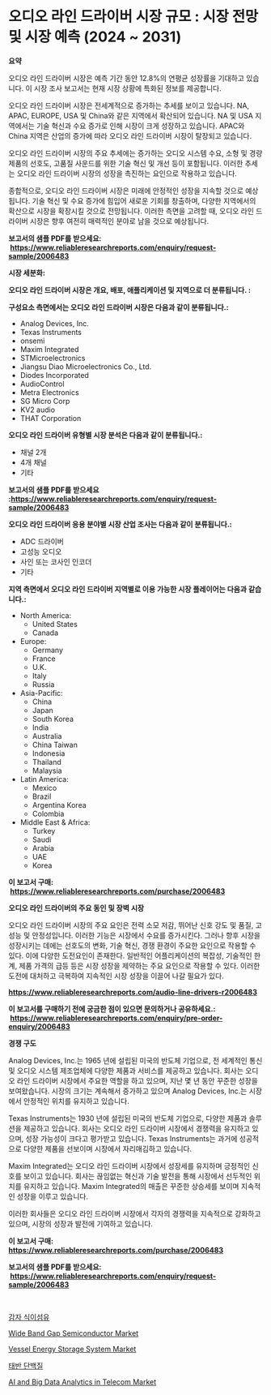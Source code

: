 <p><h1>오디오 라인 드라이버 시장 규모 : 시장 전망 및 시장 예측 (2024 ~ 2031)</h1></p><p><strong>요약</strong></p>
<p><p>오디오 라인 드라이버 시장은 예측 기간 동안 12.8%의 연평균 성장률을 기대하고 있습니다. 이 시장 조사 보고서는 현재 시장 상황에 특화된 정보를 제공합니다. </p><p>오디오 라인 드라이버 시장은 전세계적으로 증가하는 추세를 보이고 있습니다. NA, APAC, EUROPE, USA 및 China와 같은 지역에서 확산되어 있습니다. NA 및 USA 지역에서는 기술 혁신과 수요 증가로 인해 시장이 크게 성장하고 있습니다. APAC와 China 지역은 산업의 증가에 따라 오디오 라인 드라이버 시장이 탈장되고 있습니다.</p><p>오디오 라인 드라이버 시장의 주요 추세에는 증가하는 오디오 시스템 수요, 소형 및 경량 제품의 선호도, 고품질 사운드를 위한 기술 혁신 및 개선 등이 포함됩니다. 이러한 추세는 오디오 라인 드라이버 시장의 성장을 촉진하는 요인으로 작용하고 있습니다.</p><p>종합적으로, 오디오 라인 드라이버 시장은 미래에 안정적인 성장을 지속할 것으로 예상됩니다. 기술 혁신 및 수요 증가에 힘입어 새로운 기회를 창출하며, 다양한 지역에서의 확산으로 시장을 확장시킬 것으로 전망됩니다. 이러한 측면을 고려할 때, 오디오 라인 드라이버 시장은 향후 여전히 매력적인 분야로 남을 것으로 예상됩니다.</p></p>
<p><strong>보고서의 샘플 PDF를 받으세요: &nbsp;<a href="https://www.reliableresearchreports.com/enquiry/request-sample/2006483">https://www.reliableresearchreports.com/enquiry/request-sample/2006483</a></strong></p>
<p><strong>시장 세분화:</strong></p>
<p><strong> 오디오 라인 드라이버 시장은 개요, 배포, 애플리케이션 및 지역으로 더 분류됩니다. :</strong></p>
<p><strong>구성요소 측면에서는 오디오 라인 드라이버 시장은 다음과 같이 분류됩니다.:</strong></p>
<p><ul><li>Analog Devices, Inc.</li><li>Texas Instruments</li><li>onsemi</li><li>Maxim Integrated</li><li>STMicroelectronics</li><li>Jiangsu Diao Microelectronics Co., Ltd.</li><li>Diodes Incorporated</li><li>AudioControl</li><li>Metra Electronics</li><li>SG Micro Corp</li><li>KV2 audio</li><li>THAT Corporation</li></ul></p>
<p><strong> 오디오 라인 드라이버 유형별 시장 분석은 다음과 같이 분류됩니다.:</strong></p>
<p><ul><li>채널 2개</li><li>4개 채널</li><li>기타</li></ul></p>
<p><strong>보고서의 샘플 PDF를 받으세요 :<a href="https://www.reliableresearchreports.com/enquiry/request-sample/2006483">https://www.reliableresearchreports.com/enquiry/request-sample/2006483</a></strong></p>
<p><strong> 오디오 라인 드라이버 응용 분야별 시장 산업 조사는 다음과 같이 분류됩니다.:</strong></p>
<p><ul><li>ADC 드라이버</li><li>고성능 오디오</li><li>사인 또는 코사인 인코더</li><li>기타</li></ul></p>
<p><strong>지역 측면에서 오디오 라인 드라이버 지역별로 이용 가능한 시장 플레이어는 다음과 같습니다.:</strong></p>
<p><ul>
    <li>
        North America:
        <ul>
            <li>United States</li>
            <li>Canada</li>
        </ul>
    </li>
    <li>
        Europe:
        <ul>
            <li>Germany</li>
            <li>France</li>
            <li>U.K.</li>
            <li>Italy</li>
            <li>Russia</li>
        </ul>
    </li>
    <li>
        Asia-Pacific:
        <ul>
            <li>China</li>
            <li>Japan</li>
            <li>South Korea</li>
            <li>India</li>
            <li>Australia</li>
            <li>China Taiwan</li>
            <li>Indonesia</li>
            <li>Thailand</li>
            <li>Malaysia</li>
        </ul>
    </li>
    <li>
        Latin America:
        <ul>
            <li>Mexico</li>
            <li>Brazil</li>
            <li>Argentina Korea</li>
            <li>Colombia</li>
        </ul>
    </li>
    <li>
        Middle East & Africa:
        <ul>
            <li>Turkey</li>
            <li>Saudi</li>
            <li>Arabia</li>
            <li>UAE</li>
            <li>Korea</li>
        </ul>
    </li>
    </ul></p>
<p><strong>이 보고서 구매: &nbsp;<a href="https://www.reliableresearchreports.com/purchase/2006483">https://www.reliableresearchreports.com/purchase/2006483</a></strong></p>
<p><strong>오디오 라인 드라이버의 주요 동인 및 장벽 시장</strong></p>
<p><p>오디오 라인 드라이버 시장의 주요 요인은 전력 소모 저감, 뛰어난 신호 강도 및 품질, 고성능 및 안정성입니다. 이러한 기능은 시장에서 수요를 증가시킨다. 그러나 향후 시장을 성장시키는 데에는 선호도의 변화, 기술 혁신, 경쟁 환경이 주요한 요인으로 작용할 수 있다. 이에 다양한 도전요인이 존재한다. 일반적인 어플리케이션의 복잡성, 기술적인 한계, 제품 가격의 급등 등은 시장 성장을 제약하는 주요 요인으로 작용할 수 있다. 이러한 도전에 대처하고 극복하여 지속적인 시장 성장을 이끌어 나갈 필요가 있다.</p></p>
<p><strong><a href="https://www.reliableresearchreports.com/audio-line-drivers-r2006483">https://www.reliableresearchreports.com/audio-line-drivers-r2006483</a></strong></p>
<p><strong>이 보고서를 구매하기 전에 궁금한 점이 있으면 문의하거나 공유하세요.: &nbsp;<a href="https://www.reliableresearchreports.com/enquiry/pre-order-enquiry/2006483">https://www.reliableresearchreports.com/enquiry/pre-order-enquiry/2006483</a></strong></p>
<p><strong>경쟁 구도</strong></p>
<p><p>Analog Devices, Inc.는 1965 년에 설립된 미국의 반도체 기업으로, 전 세계적인 통신 및 오디오 시스템 제조업체에 다양한 제품과 서비스를 제공하고 있습니다. 회사는 오디오 라인 드라이버 시장에서 주요한 역할을 하고 있으며, 지난 몇 년 동안 꾸준한 성장을 보여왔습니다. 시장의 크기는 계속해서 증가하고 있으며 Analog Devices, Inc.는 시장에서 안정적인 위치를 유지하고 있습니다.</p><p>Texas Instruments는 1930 년에 설립된 미국의 반도체 기업으로, 다양한 제품과 솔루션을 제공하고 있습니다. 회사는 오디오 라인 드라이버 시장에서 경쟁력을 유지하고 있으며, 성장 가능성이 크다고 평가받고 있습니다. Texas Instruments는 과거에 성공적으로 다양한 제품을 선보이며 시장에서 자리매김하고 있습니다.</p><p>Maxim Integrated는 오디오 라인 드라이버 시장에서 성장세를 유지하며 긍정적인 신호를 보이고 있습니다. 회사는 끊임없는 혁신과 기술 발전을 통해 시장에서 선두적인 위치를 유지하고 있습니다. Maxim Integrated의 매출은 꾸준한 상승세를 보이며 지속적인 성장을 이루고 있습니다.</p><p>이러한 회사들은 오디오 라인 드라이버 시장에서 각자의 경쟁력을 지속적으로 강화하고 있으며, 시장의 성장과 발전에 기여하고 있습니다.</p></p>
<p><strong>이 보고서 구매: &nbsp; <a href="https://www.reliableresearchreports.com/purchase/2006483">https://www.reliableresearchreports.com/purchase/2006483</a></strong></p>
<p><strong>보고서의 샘플 PDF를 받으세요: &nbsp;<a href="https://www.reliableresearchreports.com/enquiry/request-sample/2006483">https://www.reliableresearchreports.com/enquiry/request-sample/2006483</a></strong><strong></strong></p>
<p>&nbsp;</p>
<p><p><a href="https://github.com/Howaoole34545/Market-Research-Report-List-1/blob/main/726542253888.md">감자 식이섬유</a></p><p><a href="https://www.linkedin.com/pulse/wide-band-gap-semiconductor-market-research-report-its-history-vmvyc?trackingId=KQS2mSMMoHLDV4Isk%2Bm1aw%3D%3D">Wide Band Gap Semiconductor Market</a></p><p><a href="https://www.linkedin.com/pulse/vessel-energy-storage-system-market-analysis-sze-forecasted-73gae?trackingId=YE%2BPYdv0%2FxB6X36AdeDTxw%3D%3D">Vessel Energy Storage System Market</a></p><p><a href="https://github.com/JackieFauhey9089475/Market-Research-Report-List-1/blob/main/464892653889.md">태반 단백질</a></p><p><a href="https://github.com/gdfhhhj/Market-Research-Report-List-4/blob/main/ai-and-big-data-analytics-in-telecom-market.md">AI and Big Data Analytics in Telecom Market</a></p></p>